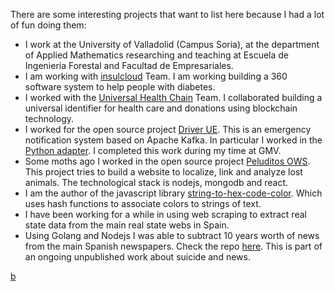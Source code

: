 
There are some interesting projects that want to list here because I had a lot of fun doing them:
- I work at the University of Valladolid (Campus Soria), at the department of Applied Mathematics researching and teaching at Escuela de Ingeniería Forestal and Facultad de Empresariales.
- I am working with [insulcloud](https://insulclock.com/) Team. I am working building a 360 software system to help people with diabetes.
- I worked with the [Universal Health Chain](https://www.universal-chain.com/) Team. I collaborated building a universal identifier for health care and donations using blockchain technology.
- I worked for the open source project [Driver UE](https://www.driver-project.eu/). This is an emergency notification system based on Apache Kafka. In particular I worked in the [Python adapter](https://github.com/DRIVER-EU/python-test-bed-adapter). I completed this work during my time at GMV.
- Some moths ago I worked in the open source project [Peluditos OWS](https://github.com/OSW-Peludos/peluditos-project). This project tries to build a website to localize, link and analyze lost animals. The technological stack is nodejs, mongodb and react.
- I am the author of the javascript library [string-to-hex-code-color](https://github.com/HugoJBello/string-to-hex-code-color). Which uses hash functions to associate colors to strings of text.
- I have been working for a while in using web scraping to extract real state data from the main real state webs in Spain.
- Using Golang and Nodejs I was able to subtract 10 years worth of news from the main Spanish newspapers. Check the repo [here](https://github.com/news-scrapers). This is part of an ongoing unpublished work about suicide and news.


[b](https://drive.google.com/drive/folders/1OhtLXEZPH8bqgoj5sGvWG7HeIve1hObm?usp=sharing)

